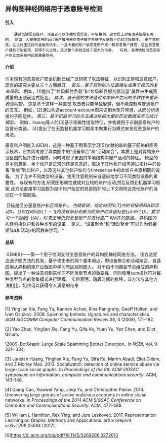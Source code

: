 ## 异构图神经网络用于恶意账号检测

#### 引入

 		通过创建恶意账户，攻击者可以传播垃圾信息，牟取暴利，这本质上对生态系统是有害的。 例如，大量被滥用的bot账户被用来在电子邮件系统中发送数十亿封垃圾邮件。 更严重的是，在支付宝这样的金融系统中，一旦大量的账户被恶意用户或一群恶意用户接管，这些恶意用户就有可能套现，获得不义之财，这对整个系统造成了极大的伤害。  有效、准确地检测恶意账户在此类系统中起着重要作用。 

#### 介绍

​		许多现有的恶意账户安全机制已经广泛研究了攻击特征，以识别正常和恶意账户。现有的研究主要从三个方面展开。 *首先，基于规则的方法直接生成用于标识的复杂规则。* 例如，[1]提出了“垃圾邮件负载”和“垃圾邮件服务器流量”属性来生成高质量的正则表达式签名。 *其次，基于图的方法通过考虑账户之间的关联性来重新表述问题。* 这是基于这样一种直觉:攻击者只能单独躲避，但不能控制与普通帐户的交互。 例如，[2]通过构造account-account图来识别大型异常组，从而分析连接的子图组件。 *第三，基于机器学习的方法通过挖掘大量的历史数据来学习统计模型。* 例如，Huang等人的[3]基于图属性提取特征，并构建用于识别恶意账户的监督分类器。 [4]提出了在无监督机器学习框架中聚集行为模式来发现恶意账户的用法。 

​		恶意账户图嵌入(GEM)，这是一种基于图表示学习[5]文献的新的基于网络的图表示技术，它共同考虑了异类图中的“设备聚合”和“活动聚合”。本质上是对异构账户设备图的拓扑进行建模，同时考虑了该图的本地结构中账户活动的特征。 模型的基本思想是，单个帐户是正常的还是恶意的，取决于其他帐户如何通过拓扑中的设备“聚集”到此帐户，以及这些其他帐户如何与timeseries中的此帐户共享相同的设备。  为了允许不同类型的设备，使用注意机制来自适应地学习不同类型设备的重要性。 与现有的方法,研究图形属性或成对比较的账户活动,然后反馈到机器学习框架,此方法直接学习函数为每个帐户给定的局部拓扑的上下文和附近其他账户的活动在一个端到端。 

​		目标是区分恶意账户和正常账户。  *也就是说，给定时间[0,T]内的邻接矩阵A和活动X，且仅在时间[0,T - 1]内没有部分观察到的账户的真值标签{yi}∈{1,1})，要学习一个函数f ({A}，X)来正确识别恶意账户并进行推广* *时间T的数据。* 异构图的构建包括帐户和各种类型的设备。 定义，“设备聚合”和“活动聚合”可以作为邻接矩阵a和活动x的函数来学习。* 

#### 总结

​		GEM[6]——第一个用于检测支付宝恶意账户的异构图神经网络方法。  该方法受连通子图方法的启发，基于攻击者的两个基本弱点，即设备聚合和活动聚合，自适应地从异构的账户设备图中学习有区别的嵌入。  对于由不同类型节点组成的异构图，提出了一种注意机制来学习不同类型节点的重要性，同时使用sum操作符对每种类型节点的聚集模式进行建模。  实验表明，随着时间的推移，该方法与其他方法相比，始终可以获得令人满意的结果

#### 参考资料

[1]   Yinglian Xie, Fang Yu, Kannan Achan, Rina Panigrahy, Geoff Hulten, and Ivan Osipkov. 2008. Spamming botnets: signatures and characteristics. *ACM SIGCOMM Computer Communication Review* 38, 4 (2008), 171–182.

[2]   Yao Zhao, Yinglian Xie, Fang Yu, Qifa Ke, Yuan Yu, Yan Chen, and Eliot Gillum.

\2009. BotGraph: Large Scale Spamming Botnet Detection.. In *NSDI*, Vol. 9. 321– 334.

[3]   Junxian Huang, Yinglian Xie, Fang Yu, Qifa Ke, Martin Abadi, Eliot Gillum, and Z Morley Mao. 2013. Socialwatch: detection of online service abuse via large-scale social graphs. In *Proceedings of the 8th ACM SIGSAC symposium on Information, computer and communications security*. ACM, 143–148.

[4]   Qiang Cao, Xiaowei Yang, Jieqi Yu, and Christopher Palow. 2014. Uncovering large groups of active malicious accounts in online social networks. In *Proceedings of the 2014 ACM SIGSAC Conference on Computer and Communications Security*. ACM, 477–488.

[5] William L Hamilton, Rex Ying, and Jure Leskovec. 2017. Representation Learning on Graphs: Methods and Applications. arXiv preprint arXiv:1709.05584 (2017).

[6]https://dl.acm.org/doi/pdf/10.1145/3269206.3272010
